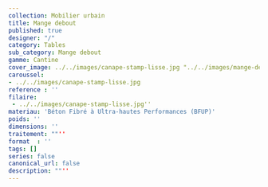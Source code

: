```yaml
---
collection: Mobilier urbain
title: Mange debout
published: true
designer: "/"
category: Tables
sub_category: Mange debout
gamme: Cantine
cover_image: ../../images/canape-stamp-lisse.jpg "../../images/mange-debout.JPG"
caroussel: 
- ../../images/canape-stamp-lisse.jpg
reference : ''
filaire: 
 - ../../images/canape-stamp-lisse.jpg''
materiau: 'Béton Fibré à Ultra-hautes Performances (BFUP)'
poids: ''
dimensions: ''
traitement: ""''
format  : ''
tags: []
series: false
canonical_url: false
description: ""''
---
```

